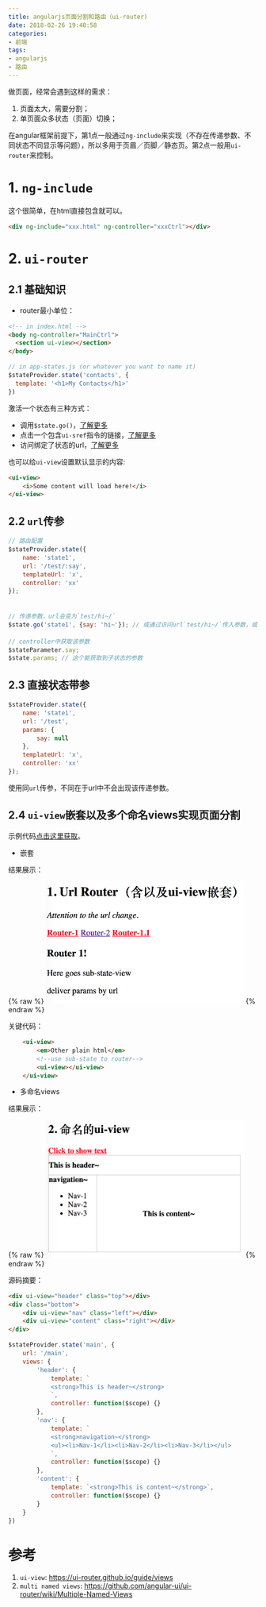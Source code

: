 ```yaml
---
title: angularjs页面分割和路由（ui-router)
date: 2018-02-26 19:40:58
categories:
- 前端
tags:
- angularjs
- 路由
---
```


做页面，经常会遇到这样的需求：

1. 页面太大，需要分割；
2. 单页面众多状态（页面）切换；

在angular框架前提下，第1点一般通过`ng-include`来实现（不存在传递参数、不同状态不同显示等问题），所以多用于页眉／页脚／静态页。第2点一般用`ui-router`来控制。

<!--more-->
# 1. `ng-include`

这个很简单，在html直接包含就可以。
```html
<div ng-include="xxx.html" ng-controller="xxxCtrl"></div>
```

# 2. `ui-router`

## 2.1 基础知识

* router最小单位：

```html
<!-- in index.html -->
<body ng-controller="MainCtrl">
  <section ui-view></section>
</body>
```

```js
// in app-states.js (or whatever you want to name it)
$stateProvider.state('contacts', {
  template: '<h1>My Contacts</h1>'
})
```

激活一个状态有三种方式：

* 调用`$state.go()`，[了解更多](https://github.com/angular-ui/ui-router/wiki/Quick-Reference#stategoto--toparams--options)
* 点击一个包含`ui-sref`指令的链接，[了解更多](https://github.com/angular-ui/ui-router/wiki/Quick-Reference#ui-sref)
* 访问绑定了状态的url，[了解更多](https://github.com/angular-ui/ui-router/wiki/URL-Routing)

也可以给`ui-view`设置默认显示的内容:

```html
<ui-view>
    <i>Some content will load here!</i>
</ui-view>
```

## 2.2 `url`传参

```js
// 路由配置
$stateProvider.state({
    name: 'state1',
    url: '/test/:say',
    templateUrl: 'x',
    controller: 'xx'
});


// 传递参数，url会变为`test/hi~/`
$state.go('state1', {say: 'hi~'}); // 或通过访问url`test/hi~/`传入参数，或在html里ui-sref="state1({say: 'hi~'})">

// controller中获取该参数
$stateParameter.say;
$state.params; // 这个能获取到子状态的参数
```

## 2.3 直接状态带参

```js
$stateProvider.state({
    name: 'state1',
    url: '/test',
    params: {
        say: null
    },
    templateUrl: 'x',
    controller: 'xx'
});
```

使用同`url`传参，不同在于url中不会出现该传递参数。

## 2.4 `ui-view`嵌套以及多个命名views实现页面分割

示例代码[点击这里获取](https://github.com/NoName4Me/blog/tree/master/source/_posts/angularjs-include-ui-router)。

* 嵌套

结果展示：

{% raw %}
<img src="https://raw.githubusercontent.com/NoName4Me/blog/master/source/_posts/angularjs-include-ui-router/ui-router-view-nest.png" width="400px" alt="Fig1. ui-view嵌套">
{% endraw %}

关键代码：

```html
    <ui-view>
        <em>Other plain html</em>
        <!--use sub-state to router-->
        <ui-view></ui-view>
    </ui-view>
```

* 多命名views

结果展示：

{% raw %}
<img src="https://raw.githubusercontent.com/NoName4Me/blog/master/source/_posts/angularjs-include-ui-router/ui-router-multi-named-views.png" width="400px" alt="Fig1. ui-view嵌套">
{% endraw %}

源码摘要：

```html
<div ui-view="header" class="top"></div>
<div class="bottom">
    <div ui-view="nav" class="left"></div>
    <div ui-view="content" class="right"></div>
</div>
```

```js
$stateProvider.state('main', {
    url: '/main',
    views: {
        'header': {
            template: `
            <strong>This is header~</strong>
            `,
            controller: function($scope) {}
        },
        'nav': {
            template: `
            <strong>navigation~</strong>
            <ul><li>Nav-1</li><li>Nav-2</li><li>Nav-3</li></ul>
            `,
            controller: function($scope) {}
        },
        'content': {
            template: `<strong>This is content~</strong>`,
            controller: function($scope) {}
        }
    }
})
```

# 参考

1. `ui-view`: https://ui-router.github.io/guide/views
1. `multi named views`: https://github.com/angular-ui/ui-router/wiki/Multiple-Named-Views
